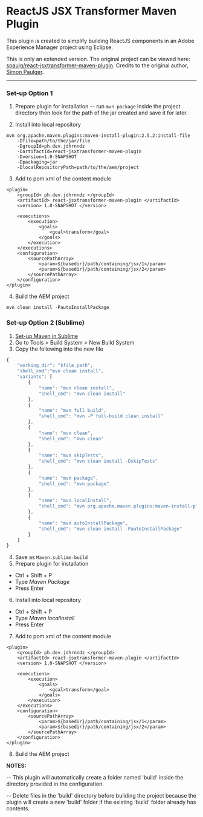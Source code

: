 # ReactJS JSX Transformer Maven Plugin
This plugin is created to simplify building ReactJS components in an Adobe Experience Manager project using Eclipse.

This is only an extended version. The original project can be viewed here: [spaulg/react-jsxtransformer-maven-plugin](https://github.com/spaulg/react-jsxtransformer-maven-plugin).
Credits to the original author, [Simon Paulger](https://github.com/spaulg).

---

### Set-up Option 1

1. Prepare plugin for installation
-- run `mvn package` inside the project directory then look for the path of the jar created and save it for later.

2. Install into local repository
```shell
mvn org.apache.maven.plugins:maven-install-plugin:2.5.2:install-file
    -Dfile=path/to/the/jar/file
    -DgroupId=ph.dev.jdhrnndz
    -DartifactId=react-jsxtransformer-maven-plugin
    -Dversion=1.0-SNAPSHOT
    -Dpackaging=jar
    -DlocalRepositoryPath=path/to/the/aem/project
```

3. Add to pom.xml of the content module
```
<plugin>
    <groupId> ph.dev.jdhrnndz </groupId>
    <artifactId> react-jsxtransformer-maven-plugin </artifactId>
    <version> 1.0-SNAPSHOT </version>

    <executions>
        <execution>
            <goals>
                <goal>transform</goal>
            </goals>
        </execution>
    </executions>
    <configuration>
        <sourcePathArray>
            <param>${basedir}/path/containing/jsx/1</param>
            <param>${basedir}/path/containing/jsx/2</param>
        </sourcePathArray>
    </configuration>
</plugin>
```
4. Build the AEM project
```shell
mvn clean install -PautoInstallPackage
```

### Set-up Option 2 (Sublime)

1. [Set-up Maven in Sublime](https://coderwall.com/p/etesrq/how-to-set-up-maven-in-sublime-text)
2. Go to Tools > Build System > New Build System
3. Copy the following into the new file
```js
{
	"working_dir": "$file_path",	
	"shell_cmd":"mvn clean install",
	"variants": [
		{
			"name": "mvn clean install",
			"shell_cmd": "mvn clean install"
		},
		{
			"name": "mvn full build",
			"shell_cmd": "mvn -P full-build clean install"
		},
		{ 
			"name": "mvn clean",
			"shell_cmd": "mvn clean"
		},
		{ 
			"name": "mvn skipTests",
			"shell_cmd": "mvn clean install -DskipTests"
		},
		{
			"name": "mvn package",
			"shell_cmd": "mvn package"
		},
		{
			"name": "mvn localInstall",
			"shell_cmd": "mvn org.apache.maven.plugins:maven-install-plugin:2.5.2:install-file -Dfile=path/to/the/jar/file -DgroupId=ph.dev.jdhrnndz -DartifactId=react-jsxtransformer-maven-plugin -Dversion=1.0-SNAPSHOT -Dpackaging=jar -DlocalRepositoryPath=path/to/the/aem/project"
		},
		{
			"name": "mvn autoInstallPackage",
			"shell_cmd": "mvn clean install -PautoInstallPackage"
		}
	]
}
```
4. Save as `Maven.sublime-build`
5. Prepare plugin for installation
 - Ctrl + Shift + P
 - Type *Maven Package*
 - Press Enter
6. Install into local repository
 - Ctrl + Shift + P
 - Type *Maven localInstall*
 - Press Enter
7. Add to pom.xml of the content module
```
<plugin>
    <groupId> ph.dev.jdhrnndz </groupId>
    <artifactId> react-jsxtransformer-maven-plugin </artifactId>
    <version> 1.0-SNAPSHOT </version>

    <executions>
        <execution>
            <goals>
                <goal>transform</goal>
            </goals>
        </execution>
    </executions>
    <configuration>
        <sourcePathArray>
            <param>${basedir}/path/containing/jsx/1</param>
            <param>${basedir}/path/containing/jsx/2</param>
        </sourcePathArray>
    </configuration>
</plugin>
```
8. Build the AEM project

**NOTES:**

-- This plugin will automatically create a folder named 'build' inside the directory provided in the configuration.

-- Delete files in the 'build' directory before building the project because the plugin will create a new 'build' folder if the existing 'build' folder already has contents.